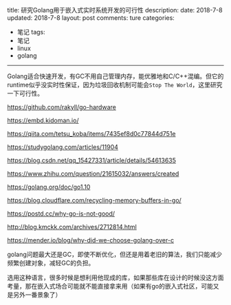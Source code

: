 title: 研究Golang用于嵌入式实时系统开发的可行性
description: 
date: 2018-7-8
updated: 2018-7-8
layout: post
comments: ture
categories:
- 笔记
tags: 
- 笔记
- linux
- golang
---

Golang适合快速开发，有GC不用自己管理内存，能优雅地和C/C++混编。但它的runtime似乎没实时性保证，因为垃圾回收机制可能会`Stop The World`，这里研究一下可行性。

<!--more-->


https://github.com/rakyll/go-hardware

https://embd.kidoman.io/

https://qiita.com/tetsu_koba/items/7435ef8d0c77844d751e

https://studygolang.com/articles/11904

https://blog.csdn.net/qq_15427331/article/details/54613635

https://www.zhihu.com/question/21615032/answers/created

https://golang.org/doc/go1.10

https://blog.cloudflare.com/recycling-memory-buffers-in-go/

https://postd.cc/why-go-is-not-good/

http://blog.kmckk.com/archives/2712814.html

https://mender.io/blog/why-did-we-choose-golang-over-c

golang问题最大还是GC，即使不断优化，但还是用着老旧的算法，我们只能减少频繁创建对象，减轻GC的负担。

选用这种语言，很多时候是想利用他现成的库，如果那些库在设计的时候没这方面考量，那在嵌入式场合可能就不能直接拿来用（如果有go的嵌入式社区，可能又是另外一番景象了）

